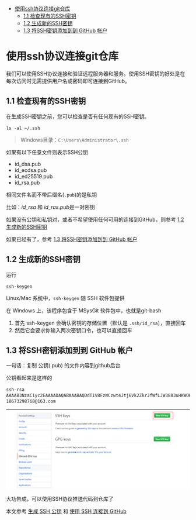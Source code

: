 - [使用ssh协议连接git仓库](#%E4%BD%BF%E7%94%A8ssh%E5%8D%8F%E8%AE%AE%E8%BF%9E%E6%8E%A5git%E4%BB%93%E5%BA%93)
  - [1.1 检查现有的SSH密钥](#11-%E6%A3%80%E6%9F%A5%E7%8E%B0%E6%9C%89%E7%9A%84SSH%E5%AF%86%E9%92%A5)
  - [1.2 生成新的SSH密钥](#12-%E7%94%9F%E6%88%90%E6%96%B0%E7%9A%84SSH%E5%AF%86%E9%92%A5)
  - [1.3 将SSH密钥添加到到 GitHub 帐户](#13-%E5%B0%86SSH%E5%AF%86%E9%92%A5%E6%B7%BB%E5%8A%A0%E5%88%B0%E5%88%B0-GitHub-%E5%B8%90%E6%88%B7)

# 使用ssh协议连接git仓库

我们可以使用SSH协议连接和验证远程服务器和服务。使用SSH密钥的好处是在每次访问时无需提供用户名或密码即可连接到GitHub。

## 1.1 检查现有的SSH密钥

在生成SSH密钥之前，您可以检查是否有任何现有的SSH密钥。

    ls -al ~/.ssh

> Windows目录：`C:\Users\Administrator\.ssh`

如果有以下任意文件则表示SSH公钥

- id_dsa.pub
- id_ecdsa.pub
- id_ed25519.pub
- id_rsa.pub

相同文件名而不带后缀名(`.pub`)的是私钥

比如：*id_rsa* 和 *id_ras.pub*是一对密钥

如果没有公钥和私钥对，或者不希望使用任何可用的连接到GitHub，则参考 [1.2 生成新的SSH密钥](#12-%E7%94%9F%E6%88%90%E6%96%B0%E7%9A%84SSH%E5%AF%86%E9%92%A5)

如果已经有了，参考 [1.3 将SSH密钥添加到到 GitHub 帐户](#13-%E5%B0%86SSH%E5%AF%86%E9%92%A5%E6%B7%BB%E5%8A%A0%E5%88%B0%E5%88%B0-GitHub-%E5%B8%90%E6%88%B7)

## 1.2 生成新的SSH密钥

运行

    ssh-keygen

Linux/Mac 系统中，`ssh-keygen` 随 SSH 软件包提供

在 Windows 上，该程序包含于 MSysGit 软件包中，也就是git-bash

1. 首先 ssh-keygen 会确认密钥的存储位置（默认是 `.ssh/id_rsa`），直接回车
2. 然后它会要求你输入两次密钥口令，也可以直接回车

## 1.3 将SSH密钥添加到到 GitHub 帐户

一句话：复制 公钥(.pub) 的文件内容到github后台

公钥看起来是这样的

```
ssh-rsa AAAAB3NzaC1yc2EAAAADAQABAAABAQDdT1V8FzWCzwt4Jtj6Vk2ZkrJfWfLJW3883uHKWOKgJX82wLPcPRLT7EvKJPme16BeqgC0vK/wtfBAAJh7YWWYWomcoK+28pGBKcb8ZJsXZmXcL2JUECrP55Pcxb30pU9JJR9KQxAHZnl3symKYRUewhDfDsF+AH5q4FSF7L2+ThpsXqdlXijChuu0mgLdtg2iVKvYw5Ed0W7TZOOnYexq8DHbT69KywHi2kkmnts9ZCEI9o+R33KWa3gggXFt7aH6yDZr/mbAUbv1/Tqw2HH0l1A+Zqfbp8cB4VmrgkM8vuHnnyJSB+1QdIANBuacFQcuqc56VqJZimb5xUCLLHDB 18673298768@163.com
```

![添加到后台](../assets/git_new_ssh_key.png)

大功告成，可以使用SSH协议推送代码到仓库了

本文参考 [生成 SSH 公钥](https://git-scm.com/book/zh/v2/%E6%9C%8D%E5%8A%A1%E5%99%A8%E4%B8%8A%E7%9A%84-Git-%E7%94%9F%E6%88%90-SSH-%E5%85%AC%E9%92%A5) 和 [使用 SSH 连接到 GitHub](https://help.github.com/cn/articles/connecting-to-github-with-ssh)